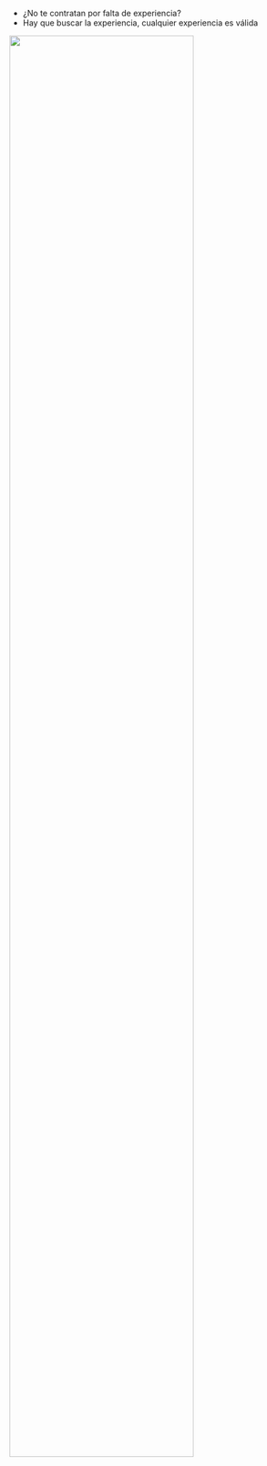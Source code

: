 - ¿No te contratan por falta de experiencia?
- Hay que buscar la experiencia, cualquier experiencia es válida

<img style="border-color: #555; width: 80%" src="experience.jpg"></img>
